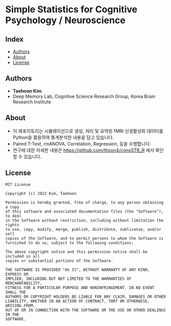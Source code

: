 # Simple Statistics for Cognitive Psychology / Neuroscience

## Index
  - [Authors](#authors) 
  - [About](#about) 
  - [License](#license) 

## Authors
- **Taehoon Kim**
- Deep Memory Lab, Cognitive Science Research Group, Korea Brain Research Institute

## About
- 이 레포지토리는 시뮬레이션으로 생성, 처리 및 요약된 fMRI 신경활성화 데이터를 Python을 활용하여 통계분석한 내용을 담고 있습니다. 
- Paired T-Test, rmANOVA, Correlation, Regression, 등을 수행합니다.
- 연구에 대한 자세한 내용은 https://github.com/thoon4/consSTR_R 에서 확인할 수 있습니다.

## License 

```
MIT License

Copyright (c) 2022 Kim, Taehoon

Permission is hereby granted, free of charge, to any person obtaining a copy
of this software and associated documentation files (the "Software"), to deal
in the Software without restriction, including without limitation the rights
to use, copy, modify, merge, publish, distribute, sublicense, and/or sell
copies of the Software, and to permit persons to whom the Software is
furnished to do so, subject to the following conditions:

The above copyright notice and this permission notice shall be included in all
copies or substantial portions of the Software.

THE SOFTWARE IS PROVIDED "AS IS", WITHOUT WARRANTY OF ANY KIND, EXPRESS OR
IMPLIED, INCLUDING BUT NOT LIMITED TO THE WARRANTIES OF MERCHANTABILITY,
FITNESS FOR A PARTICULAR PURPOSE AND NONINFRINGEMENT. IN NO EVENT SHALL THE
AUTHORS OR COPYRIGHT HOLDERS BE LIABLE FOR ANY CLAIM, DAMAGES OR OTHER
LIABILITY, WHETHER IN AN ACTION OF CONTRACT, TORT OR OTHERWISE, ARISING FROM,
OUT OF OR IN CONNECTION WITH THE SOFTWARE OR THE USE OR OTHER DEALINGS IN THE
SOFTWARE.

```

